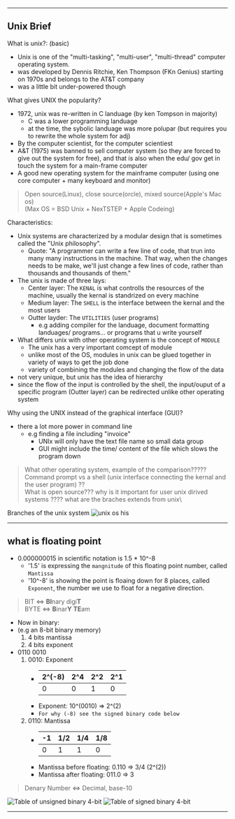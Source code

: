 

---
## Unix Brief

What is unix?: (basic)

* Unix is one of the "multi-tasking", "multi-user", "multi-thread" computer operating system.
* was developed by Dennis Ritchie, Ken Thompson (FKn Genius) starting on 1970s and belongs to the AT&T company
* was a little bit under-powered though

What gives UNIX the popularity?
* 1972, unix was re-written in C landuage (by ken Tompson in majority)
    * C was a lower programming landuage
    * at the time, the sybolic landuage was more polupar (but requires you to rewrite the whole system for adj)
* By the computer scientist, for the computer scientiest
* A&T (1975) was banned to sell computer system (so they are forced to give out the system for free), and that is also when the edu/ gov get in touch the system for a main-frame computer
* A good new operating system for the mainframe computer (using one core computer + many keyboard and monitor)

> Open source(Linux), close source(orcle), mixed source(Apple's Mac os)\
(Max OS = BSD Unix + NexTSTEP + Apple Codeing)

Characteristics:

* Unix systems are characterized by a modular design that is sometimes called the "Unix philosophy". 
    * Quote: "A programmer can write a few line of code, that trun into many many instructions in the machine. That way, when the changes needs to be make, we'll just change a few lines of code, rather than thousands and thousands of them."
* The unix is made of three lays:
    * Center layer: The `KENAL` is what controlls the resources of the machine, usually the kernal is standrized on every machine
    * Medium layer: The `SHELL` is the interface between the kernal and the most users
    * Outter layder: The `UTILITIES` (user programs) 
        * e.g adding compiler for the landuage, document formatting landuages/ programs... or programs that u write yourself
* What differs unix with other operating system is the concept of `MODULE`
    * The unix has a very important comcept of module
    * unlike most of the OS, modules in unix can be glued together in variety of ways to get the job done
    * variety of combining the modules and changing the flow of the data
* not very unique, but unix has the idea of hierarchy
* since the flow of the input is controlled by the shell, the input/ouput of a specific program (Outter layer) can be redirected unlike other operating system

Why using the UNIX instead of the graphical interface (GUI)?
* there a lot more power in command line 
    * e.g finding a file including "invoice"
        * UNIx will only have the text file name so small data group
        * GUI might include the time/ content of the file which slows the program down

> What other operating system, example of the comparison????? \
> Command prompt vs a shell (unix interface connecting the kernal and the user program) ??\
> What is open source??? why is it important for user
> unix dirived systems ???? what are the braches extends from unix\

Branches of the unix system
![unix os his](https://upload.wikimedia.org/wikipedia/commons/thumb/7/77/Unix_history-simple.svg/1200px-Unix_history-simple.svg.png)

---
## what is floating point

* 0.000000015 in scientific notation is 1.5 * 10^-8
    * '1.5' is expressing the `mangnitude` of this floating point number, called `Mantissa`
    * '10^-8' is showing the point is floaing down for 8 places, called `Exponent`, the number we use to float for a negative direction. 
> BIT <=> **BI**nary digi**T**\
> BYTE <=> **B**inar**Y** **TE**am

* Now in binary: 
* (e.g an 8-bit binary memory)
    1. 4 bits mantissa
    2. 4 bits exponent
* 0110 0010
    1. 0010: Exponent 
        * |2^(-8)|2^4|2^2|2^1|
            |-|-|-|-|
            |0|0|1|0| 
        * Exponent: 10^(0010) => 2^(2)
        * `For why (-8) see the signed binary code below`
    1. 0110: Mantissa
        * |-1|1/2|1/4|1/8|
          |-|-|-|-|
          |0|1|1|0|
        * Mantissa before floating: 0.110 => 3/4 (2^(2))
        * Mantissa after  floating: 011.0 => 3

> Denary Number <=> Decimal, base-10

![Table of unsigned binary 4-bit](https://slideplayer.com/slide/6885673/23/images/18/Unsigned+Binary+Code+%28+4+bits%29.jpg)
![Table of signed binary 4-bit](https://images.slideplayer.com/27/9051360/slides/slide_32.jpg)

---


    

